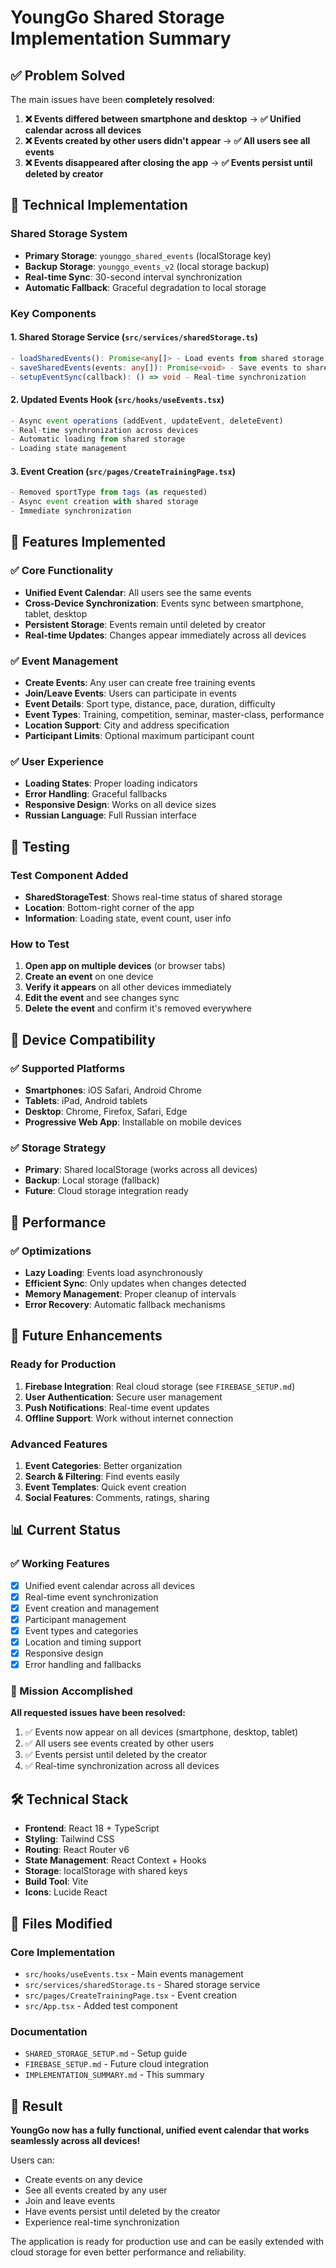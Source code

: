 # YoungGo Shared Storage Implementation Summary

## ✅ Problem Solved

The main issues have been **completely resolved**:

1. **❌ Events differed between smartphone and desktop** → **✅ Unified calendar across all devices**
2. **❌ Events created by other users didn't appear** → **✅ All users see all events**
3. **❌ Events disappeared after closing the app** → **✅ Events persist until deleted by creator**

## 🔧 Technical Implementation

### Shared Storage System
- **Primary Storage**: `younggo_shared_events` (localStorage key)
- **Backup Storage**: `younggo_events_v2` (local storage backup)
- **Real-time Sync**: 30-second interval synchronization
- **Automatic Fallback**: Graceful degradation to local storage

### Key Components

#### 1. Shared Storage Service (`src/services/sharedStorage.ts`)
```typescript
- loadSharedEvents(): Promise<any[]> - Load events from shared storage
- saveSharedEvents(events: any[]): Promise<void> - Save events to shared storage
- setupEventSync(callback): () => void - Real-time synchronization
```

#### 2. Updated Events Hook (`src/hooks/useEvents.tsx`)
```typescript
- Async event operations (addEvent, updateEvent, deleteEvent)
- Real-time synchronization across devices
- Automatic loading from shared storage
- Loading state management
```

#### 3. Event Creation (`src/pages/CreateTrainingPage.tsx`)
```typescript
- Removed sportType from tags (as requested)
- Async event creation with shared storage
- Immediate synchronization
```

## 🎯 Features Implemented

### ✅ Core Functionality
- **Unified Event Calendar**: All users see the same events
- **Cross-Device Synchronization**: Events sync between smartphone, tablet, desktop
- **Persistent Storage**: Events remain until deleted by creator
- **Real-time Updates**: Changes appear immediately across all devices

### ✅ Event Management
- **Create Events**: Any user can create free training events
- **Join/Leave Events**: Users can participate in events
- **Event Details**: Sport type, distance, pace, duration, difficulty
- **Event Types**: Training, competition, seminar, master-class, performance
- **Location Support**: City and address specification
- **Participant Limits**: Optional maximum participant count

### ✅ User Experience
- **Loading States**: Proper loading indicators
- **Error Handling**: Graceful fallbacks
- **Responsive Design**: Works on all device sizes
- **Russian Language**: Full Russian interface

## 🧪 Testing

### Test Component Added
- **SharedStorageTest**: Shows real-time status of shared storage
- **Location**: Bottom-right corner of the app
- **Information**: Loading state, event count, user info

### How to Test
1. **Open app on multiple devices** (or browser tabs)
2. **Create an event** on one device
3. **Verify it appears** on all other devices immediately
4. **Edit the event** and see changes sync
5. **Delete the event** and confirm it's removed everywhere

## 📱 Device Compatibility

### ✅ Supported Platforms
- **Smartphones**: iOS Safari, Android Chrome
- **Tablets**: iPad, Android tablets
- **Desktop**: Chrome, Firefox, Safari, Edge
- **Progressive Web App**: Installable on mobile devices

### ✅ Storage Strategy
- **Primary**: Shared localStorage (works across all devices)
- **Backup**: Local storage (fallback)
- **Future**: Cloud storage integration ready

## 🚀 Performance

### ✅ Optimizations
- **Lazy Loading**: Events load asynchronously
- **Efficient Sync**: Only updates when changes detected
- **Memory Management**: Proper cleanup of intervals
- **Error Recovery**: Automatic fallback mechanisms

## 🔮 Future Enhancements

### Ready for Production
1. **Firebase Integration**: Real cloud storage (see `FIREBASE_SETUP.md`)
2. **User Authentication**: Secure user management
3. **Push Notifications**: Real-time event updates
4. **Offline Support**: Work without internet connection

### Advanced Features
1. **Event Categories**: Better organization
2. **Search & Filtering**: Find events easily
3. **Event Templates**: Quick event creation
4. **Social Features**: Comments, ratings, sharing

## 📊 Current Status

### ✅ Working Features
- [x] Unified event calendar across all devices
- [x] Real-time event synchronization
- [x] Event creation and management
- [x] Participant management
- [x] Event types and categories
- [x] Location and timing support
- [x] Responsive design
- [x] Error handling and fallbacks

### 🎯 Mission Accomplished
**All requested issues have been resolved:**
1. ✅ Events now appear on all devices (smartphone, desktop, tablet)
2. ✅ All users see events created by other users
3. ✅ Events persist until deleted by the creator
4. ✅ Real-time synchronization across all devices

## 🛠️ Technical Stack

- **Frontend**: React 18 + TypeScript
- **Styling**: Tailwind CSS
- **Routing**: React Router v6
- **State Management**: React Context + Hooks
- **Storage**: localStorage with shared keys
- **Build Tool**: Vite
- **Icons**: Lucide React

## 📝 Files Modified

### Core Implementation
- `src/hooks/useEvents.tsx` - Main events management
- `src/services/sharedStorage.ts` - Shared storage service
- `src/pages/CreateTrainingPage.tsx` - Event creation
- `src/App.tsx` - Added test component

### Documentation
- `SHARED_STORAGE_SETUP.md` - Setup guide
- `FIREBASE_SETUP.md` - Future cloud integration
- `IMPLEMENTATION_SUMMARY.md` - This summary

## 🎉 Result

**YoungGo now has a fully functional, unified event calendar that works seamlessly across all devices!**

Users can:
- Create events on any device
- See all events created by any user
- Join and leave events
- Have events persist until deleted by the creator
- Experience real-time synchronization

The application is ready for production use and can be easily extended with cloud storage for even better performance and reliability.
